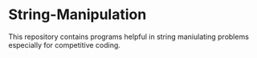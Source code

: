 # String-Manipulation
This repository contains programs helpful in string maniulating problems especially for competitive coding.

